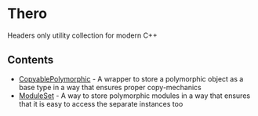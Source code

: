 # Thero
Headers only utility collection for modern C++

## Contents

* [CopyablePolymorphic](https://github.com/therocode/thero/wiki/CopyablePolymorphic) - A wrapper to store a polymorphic object as a base type in a way that ensures proper copy-mechanics
* [ModuleSet](https://github.com/therocode/thero/wiki/ModuleSet) - A way to store polymorphic modules in a way that ensures that it is easy to access the separate instances too
